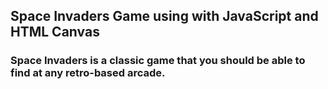 ## Space Invaders Game using with JavaScript and HTML Canvas

### Space Invaders is a classic game that you should be able to find at any retro-based arcade. 